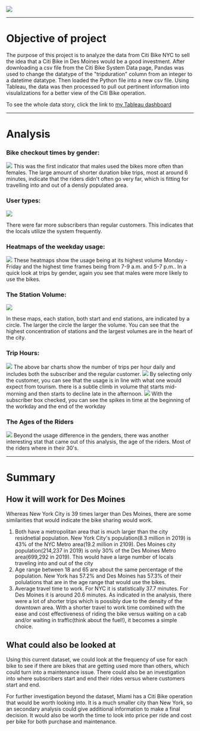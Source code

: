 
<img src= 'images\des-moines.png'>

---
# Objective of project
The purpose of this project is to analyze the data from Citi Bike NYC to sell the idea that a Citi Bike in Des Moines would be a good investment. After downloading a csv file from the Citi Bike System Data page, Pandas was used to change the datatype of the "tripduration" column from an integer to a datetime datatype. Then loaded the Python file into a new csv file. Using Tableau, the data was then processed to pull out pertinent information into visulalizations for a better view of the Citi Bike operation.

To see the whole data story, click the link to [my Tableau dashboard](https://public.tableau.com/app/profile/sean.farr2471/viz/Citi-Bike-Analysis_16380479507120/CitiBikeAnalysis)

---
# Analysis
### Bike checkout times by gender:
<img src='images\Gender_line_and_pie.png'>
This was the first indicator that males used the bikes more often than females. The large amount of shorter duration bike trips, most at around 6 minutes, indicate that the riders didn't often go very far, which is fitting for travelling into and out of a densly populated area.


### User types:

<img src='images\usertype_pie.png'>

There were far more subscribers than regular customers. This indicates that the locals utilize the system frequently.

### Heatmaps of the weekday usage:
<img src='images\Heatmaps.png'>
These heatmaps show the usage being at its highest volume Monday - Friday and the highest time frames being from 7-9 a.m. and  5-7 p.m.. In a quick look at trips by gender, again you see that males were more likely to use the bikes.

### The Station Volume:
<img src='images\stations.png'>

In these maps, each station, both start and end stations, are indicated by a circle. The larger the circle the larger the volume. You can see that the highest concentration of stations and the largest volumes are in the heart of the city.
### Trip Hours:
<img src='images\start-stop_hours.png'>
The above bar charts show the number of trips per hour daily and includes both the subscriber and the regular customer.
<img src='images\customers.png'>
By selecting only the customer, you can see that the usage is in line with what one would expect from tourism. there is a subtle climb in volume that starts mid-morning and then starts to decline late in the afternoon. 
<img src='images\subscribers.png'>
With the subscriber box checked, you can see the spikes in time at the beginning of the workday and the end of the workday

### The Ages of the Riders
<img src='images\ages.png'>
Beyond the usage difference in the genders, there was another interesting stat that came out of this analysis, the age of the riders. Most of the riders where in their 30's.

---

# Summary

## How it will work for Des Moines
Whereas New York City is 39 times larger than Des Moines, there are some similarities that would indicate the bike sharing would work.
1. Both have a metropolitan area that is much larger than the city residnetial population. New York City's population(8.3 million in 2019) is 43% of the NYC Metro area(19.2 million in 2109). Des Moines city population(214,237 in 2019) is only 30% of the Des Moines Metro area(699,292 in 2019). This would have a large number of locals traveling into and out of the city
2. Age range between 18 and 65 are about the same percentage of the population. New York has 57.2% and Des Moines has 57.3% of their polulations that are in the age range that would use the bikes.
3. Average travel time to work. For NYC it is statistically 37.7 minutes. For Des Moines it is around 20.6 minutes. As indicated in the analysis, there were a lot of shorter trips which is possibly due to the density of the downtown area. With a shorter travel to work time combined with the ease and cost effectiveness of riding the bike versus waiting on a cab and/or waiting in traffic(think about the fuel!), it becomes a simple choice.

## What could also be looked at
Using this current dataset, we could look at the frequency of use for each bike to see if there are bikes that are getting used more than others, which could turn into a maintenance issue. There could also be an investigation into where subscribers start and end their rides versus where customers start and end.

For further investigation beyond the dataset, Miami has a Citi Bike operation that would be worth looking into. It is a much smaller city than New York, so an secondary analysis could give additional information to make a final decision.
It would also be worth the time to look into price per ride and cost per bike for both purchase and maintenance.



